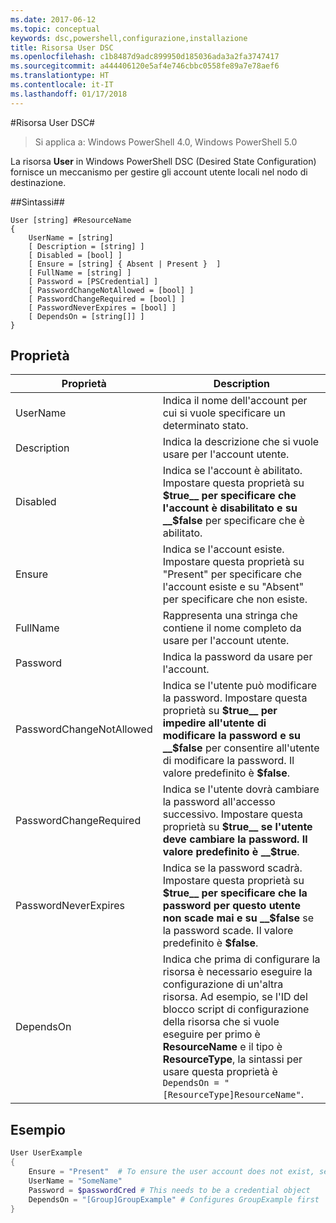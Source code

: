 ```yaml
---
ms.date: 2017-06-12
ms.topic: conceptual
keywords: dsc,powershell,configurazione,installazione
title: Risorsa User DSC
ms.openlocfilehash: c1b8487d9adc899950d185036ada3a2fa3747417
ms.sourcegitcommit: a444406120e5af4e746cbbc0558fe89a7e78aef6
ms.translationtype: HT
ms.contentlocale: it-IT
ms.lasthandoff: 01/17/2018
---
```

#<a name="dsc-user-resource"></a>Risorsa User DSC#

 
>Si applica a: Windows PowerShell 4.0, Windows PowerShell 5.0


La risorsa __User__ in Windows PowerShell DSC (Desired State Configuration) fornisce un meccanismo per gestire gli account utente locali nel nodo di destinazione.


##<a name="syntax"></a>Sintassi##

```
User [string] #ResourceName
{
    UserName = [string]
    [ Description = [string] ]
    [ Disabled = [bool] ]
    [ Ensure = [string] { Absent | Present }  ]
    [ FullName = [string] ]
    [ Password = [PSCredential] ]
    [ PasswordChangeNotAllowed = [bool] ]
    [ PasswordChangeRequired = [bool] ]
    [ PasswordNeverExpires = [bool] ]
    [ DependsOn = [string[]] ]
}
```

## <a name="properties"></a>Proprietà
|  Proprietà  |  Description   | 
|---|---| 
| UserName| Indica il nome dell'account per cui si vuole specificare un determinato stato.| 
| Description| Indica la descrizione che si vuole usare per l'account utente.| 
| Disabled| Indica se l'account è abilitato. Impostare questa proprietà su __$true__ per specificare che l'account è disabilitato e su __$false__ per specificare che è abilitato.| 
| Ensure| Indica se l'account esiste. Impostare questa proprietà su "Present" per specificare che l'account esiste e su "Absent" per specificare che non esiste.| 
| FullName| Rappresenta una stringa che contiene il nome completo da usare per l'account utente.| 
| Password| Indica la password da usare per l'account. | 
| PasswordChangeNotAllowed| Indica se l'utente può modificare la password. Impostare questa proprietà su __$true__ per impedire all'utente di modificare la password e su __$false__ per consentire all'utente di modificare la password. Il valore predefinito è __$false__.| 
| PasswordChangeRequired| Indica se l'utente dovrà cambiare la password all'accesso successivo. Impostare questa proprietà su __$true__ se l'utente deve cambiare la password. Il valore predefinito è __$true__.| 
| PasswordNeverExpires| Indica se la password scadrà. Impostare questa proprietà su __$true__ per specificare che la password per questo utente non scade mai e su __$false__ se la password scade. Il valore predefinito è __$false__.| 
| DependsOn | Indica che prima di configurare la risorsa è necessario eseguire la configurazione di un'altra risorsa. Ad esempio, se l'ID del blocco script di configurazione della risorsa che si vuole eseguire per primo è __ResourceName__ e il tipo è __ResourceType__, la sintassi per usare questa proprietà è `DependsOn = "[ResourceType]ResourceName"`.| 

## <a name="example"></a>Esempio

```powershell
User UserExample
{
    Ensure = "Present"  # To ensure the user account does not exist, set Ensure to "Absent"
    UserName = "SomeName"
    Password = $passwordCred # This needs to be a credential object
    DependsOn = "[Group]GroupExample" # Configures GroupExample first
}
```

